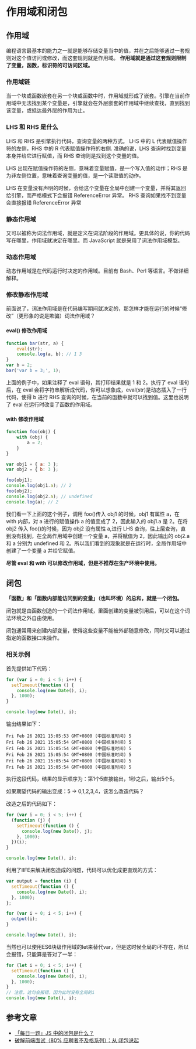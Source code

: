 # 作用域和闭包

## 作用域

编程语言最基本的能力之一就是能够存储变量当中的值，并在之后能够通过一套规则对这个值访问或修改，而这套规则就是作用域。 **作用域就是通过这套规则限制了变量，函数，标识符的可访问区域。**

### 作用域链

当一个块或函数嵌套在另一个块或函数中时，作用域就形成了嵌套。引擎在当前作用域中无法找到某个变量是，引擎就会在外层嵌套的作用域中继续查找，直到找到该变量，或抵达最外层的作用为止。

### LHS 和 RHS 是什么

LHS 和 RHS 是引擎执行代码，查询变量的两种方式。 LHS 中的 L 代表赋值操作符的左侧，RHS 中的 R 代表赋值操作符的右侧. 准确的说，LHS 查询时找到变量本身并给它进行赋值，而 RHS 查询则是找到这个变量的值。

LHS 出现在赋值操作符的左侧，意味着变量赋值，是一个写入值的动作；RHS 是为非左侧位置，意味着查询变量的值，是一个读取值的动作。

LHS 在变量没有声明的时候，会给这个变量在全局中创建一个变量，并将其返回给引擎，而严格模式下会报错 ReferenceError 异常。 RHS 查询如果找不到变量会直接报错 ReferenceError 异常

### 静态作用域

又可以被称为词法作用域，就是定义在词法阶段的作用域。更具体的说，你的代码写在哪里，作用域就决定在哪里。而 JavaScript 就是采用了词法作用域模型。

### 动态作用域

动态作用域是在代码运行时决定的作用域。目前有 Bash、Perl 等语言。不做详细解释。

### 修改静态作用域

前面说了，词法作用域是在代码编写期间就决定的，那怎样才能在运行的时候“修改”（更形象的说是欺骗）词法作用域？

#### eval() 修改作用域

```JavaScript
function bar(str, a) {
    eval(str);
    console.log(a, b); // 1 3
}
var b = 2;
bar('var b = 3;', 1);
```

上面的例子中，如果注释了 eval 语句，其打印结果就是 1 和 2。执行了 eval 语句后，在 eval 会将字符串解析成代码，你可以想象成，eval(str)是动态插入了一行代码，使得 b 进行 RHS 查询的时候，在当前的函数中就可以找到值。这里也说明了 eval 在运行时改变了函数的作用域。

#### with 修改作用域

```JavaScript
function foo(obj) {
    with (obj) {
        a = 2;
    }
}

var obj1 = { a: 3 };
var obj2 = { b: 3 };

foo(obj1);
console.log(obj1.a); // 2
foo(obj2);
console.log(obj2.a); // undefined
console.log(a); // 2
```

我们看一下上面的这个例子，调用 foo()传入 obj1 的时候，obj1 有属性 a，在 with 内部，对 a 进行的赋值操作 a 的值变成了 2，因此输入的 obj1.a 是 2。在将 obj2 传入 foo()的时候，因为 obj2 没有属性 a,进行 LHS 查询，往上层查询，直到没有找到，在全局作用域中创建一个变量 a，并将赋值为 2，因此输出的 obj2.a 和 a 分别为 undefined 和 2。所以我们看到的现象就是在运行时，全局作用域中创建了一个变量 a 并给它赋值。

**尽管 eval 和 with 可以修改作用域，但是不推荐在生产环境中使用。**

## 闭包

**「函数」和「函数内部能访问到的变量」（也叫环境）的总和，就是一个闭包。**

闭包就是由函数创造的一个词法作用域，里面创建的变量被引用后，可以在这个词法环境之外自由使用。

闭包通常用来创建内部变量，使得这些变量不能被外部随意修改，同时又可以通过指定的函数接口来操作。

### 相关示例

首先提供如下代码：

```JavaScript
for (var i = 0; i < 5; i++) {
  setTimeout(function () {
    console.log(new Date(), i);
  }, 1000);
}

console.log(new Date(), i);
```

输出结果如下：
```
Fri Feb 26 2021 15:05:53 GMT+0800 (中国标准时间) 5
Fri Feb 26 2021 15:05:54 GMT+0800 (中国标准时间) 5
Fri Feb 26 2021 15:05:54 GMT+0800 (中国标准时间) 5
Fri Feb 26 2021 15:05:54 GMT+0800 (中国标准时间) 5
Fri Feb 26 2021 15:05:54 GMT+0800 (中国标准时间) 5
Fri Feb 26 2021 15:05:54 GMT+0800 (中国标准时间) 5
```

执行这段代码，结果的显示顺序为：第1个5直接输出，1秒之后，输出5个5。

如果期望代码的输出变成：5 -> 0,1,2,3,4，该怎么改造代码？

改造之后的代码如下：


```JavaScript
for (var i = 0; i < 5; i++) {
  (function (j) {
    setTimeout(function () {
      console.log(new Date(), j);
    }, 1000);
  })(i);
}

console.log(new Date(), i);
```

利用了IIFE来解决闭包造成的问题，代码可以优化成更直观的方式：

```JavaScript
var output = function (i) {
  setTimeout(function () {
    console.log(new Date(), i);
  }, 1000);
};

for (var i = 0; i < 5; i++) {
  output(i);
}

console.log(new Date(), i);
```

当然也可以使用ES6块级作用域的let来替代var，但是这时候全局的i不存在，所以会报错，只能算是答对了一半：

```JavaScript
for (let i = 0; i < 5; i++) {
  setTimeout(function () {
    console.log(new Date(), i);
  }, 1000);
}
// 注意，这句会报错，因为此时没有全局的i
console.log(new Date(), i);
```


## 参考文章
- [「每日一题」JS 中的闭包是什么？](https://zhuanlan.zhihu.com/p/22486908)
- [破解前端面试（80% 应聘者不及格系列）：从 闭包说起](https://zhuanlan.zhihu.com/p/25855075)